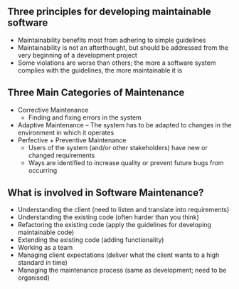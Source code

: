 ## Three principles for developing maintainable software
- Maintainability benefits most from adhering to simple guidelines
- Maintainability is not an afterthought, but should be addressed from the very beginning of a development project
- Some violations are worse than others; the more a software system complies with the guidelines, the more maintainable it is

## Three Main Categories of Maintenance
- Corrective Maintenance
  - Finding and fixing errors in the system
- Adaptive Maintenance
  – The system has to be adapted to changes in the environment in which it operates
- Perfective + Preventive Maintenance
  - Users of the system (and/or other stakeholders) have new or changed requirements
  - Ways are identified to increase quality or prevent future bugs from occurring
  
## What is involved in Software Maintenance?
- Understanding the client (need to listen and translate into requirements)
- Understanding the existing code (often harder than you think)
- Refactoring the existing code (apply the guidelines for developing maintainable code)
- Extending the existing code (adding functionality)
- Working as a team
- Managing client expectations (deliver what the client wants to a high standard in time)
- Managing the maintenance process (same as development; need to be organised)
